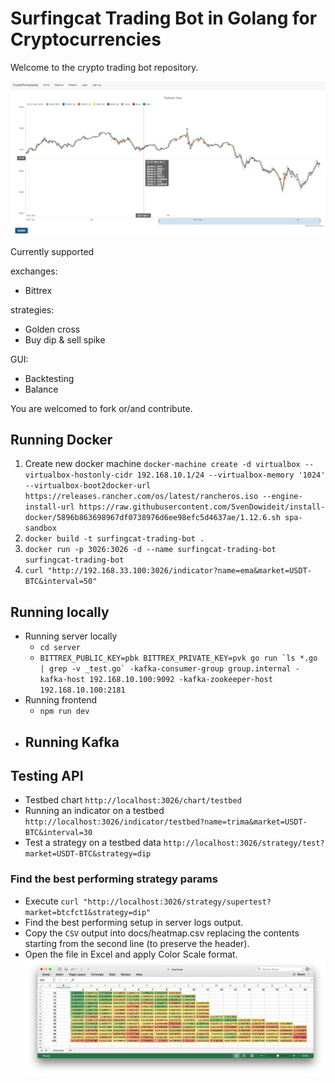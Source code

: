# Surfingcat Trading Bot in Golang for Cryptocurrencies
Welcome to the crypto trading bot repository.

![CryptoPomeraninan](/docs/testbed_chart.png)

Currently supported

exchanges:
- Bittrex

strategies:
- Golden cross
- Buy dip & sell spike

GUI:
- Backtesting
- Balance

You are welcomed to fork or/and contribute.


## Running Docker
1. Create new docker machine `docker-machine create -d virtualbox --virtualbox-hostonly-cidr 192.168.10.1/24 --virtualbox-memory '1024' --virtualbox-boot2docker-url https://releases.rancher.com/os/latest/rancheros.iso --engine-install-url https://raw.githubusercontent.com/SvenDowideit/install-docker/5896b863698967df0738976d6ee98efc5d4637ae/1.12.6.sh spa-sandbox`
2. `docker build -t surfingcat-trading-bot .`
3. `docker run -p 3026:3026 -d --name surfingcat-trading-bot surfingcat-trading-bot`
4. `curl "http://192.168.33.100:3026/indicator?name=ema&market=USDT-BTC&interval=50"`

## Running locally

- Running server locally 
    - `cd server`
    - ``BITTREX_PUBLIC_KEY=pbk BITTREX_PRIVATE_KEY=pvk go run `ls *.go | grep -v _test.go` -kafka-consumer-group group.internal -kafka-host 192.168.10.100:9092 -kafka-zookeeper-host 192.168.10.100:2181``
- Running frontend 
    - `npm run dev`
- Running Kafka
    - 


## Testing API

- Testbed chart `http://localhost:3026/chart/testbed`
- Running an indicator on a testbed `http://localhost:3026/indicator/testbed?name=trima&market=USDT-BTC&interval=30`
- Test a strategy on a testbed data `http://localhost:3026/strategy/test?market=USDT-BTC&strategy=dip`

### Find the best performing strategy params 

- Execute `curl "http://localhost:3026/strategy/supertest?market=btcfct1&strategy=dip"`
- Find the best performing setup in server logs output.
- Copy the `CSV` output into docs/heatmap.csv replacing the contents starting from the second line (to preserve the header).
- Open the file in Excel and apply Color Scale format.
![heatmap](docs/heatmap.png)


